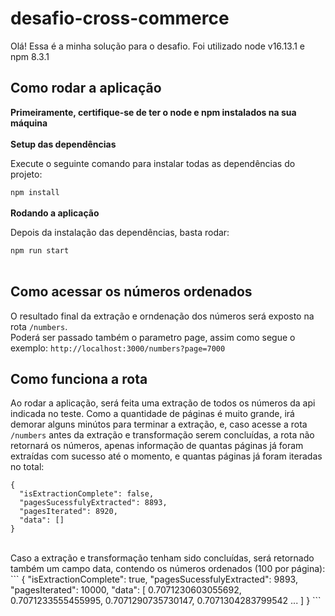 # desafio-cross-commerce

Olá! Essa é a minha solução para o desafio.
Foi utilizado node v16.13.1 e npm 8.3.1

## Como rodar a aplicação

**Primeiramente, certifique-se de ter o node e npm instalados na sua máquina**<br /><br />
**Setup das dependências**

Execute o seguinte comando para instalar todas as dependências do projeto:

```npm install```
<br /><br />
**Rodando a aplicação**

Depois da instalação das dependências, basta rodar:

```npm run start```<br /><br />

## Como acessar os números ordenados
O resultado final da extração e orndenação dos números será exposto na rota ```/numbers```.<br />
Poderá ser passado também o parametro page, assim como segue o exemplo: ```http://localhost:3000/numbers?page=7000```

## Como funciona a rota
Ao rodar a aplicação, será feita uma extração de todos os números da api indicada no teste. Como a quantidade de páginas é muito grande, irá demorar alguns minútos para terminar a extração, e, caso acesse a rota ```/numbers``` antes da extração e transformação serem concluídas, a rota não retornará os números, apenas informação de quantas páginas já foram extraídas com sucesso até o momento, e quantas páginas já foram iteradas no total:

```
{
  "isExtractionComplete": false,
  "pagesSucessfulyExtracted": 8893,
  "pagesIterated": 8920,
  "data": []
}
```

<br/>
Caso a extração e transformação tenham sido concluídas, será retornado também um campo data, contendo os números ordenados (100 por página):
 ```
 {
  "isExtractionComplete": true,
  "pagesSucessfulyExtracted": 9893,
  "pagesIterated": 10000,
  "data": [
    0.7071230603055692,
    0.7071233555455995,
    0.7071290735730147,
    0.7071304283799542 ...
    ]
 }
 ```
 
